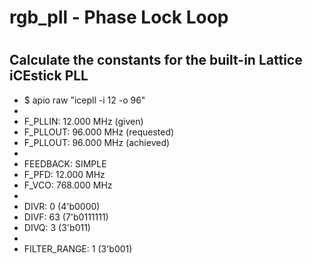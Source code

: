 # rgb_pll - Phase Lock Loop
#

## Calculate the constants for the built-in Lattice iCEstick PLL

* $ apio raw "icepll -i 12 -o 96"
* 
* F_PLLIN:    12.000 MHz (given)
* F_PLLOUT:   96.000 MHz (requested)
* F_PLLOUT:   96.000 MHz (achieved)
* 
* FEEDBACK: SIMPLE
* F_PFD:   12.000 MHz
* F_VCO:  768.000 MHz
* 
* DIVR:  0 (4'b0000)
* DIVF: 63 (7'b0111111)
* DIVQ:  3 (3'b011)
* 
* FILTER_RANGE: 1 (3'b001)

